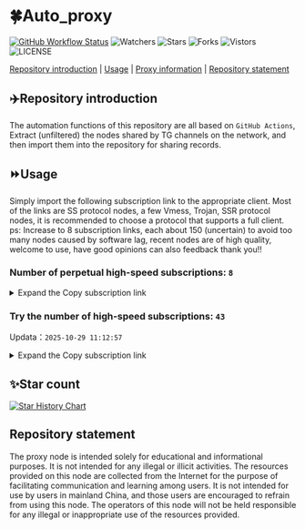 # 🍀Auto_proxy
[![GitHub Workflow Status](https://img.shields.io/github/actions/workflow/status/PangTouY00/Auto_proxy/main.yml?branch=main)](https://github.com/PangTouY00/Auto_proxy/actions/workflows/main.yml?branch=main) 
![Watchers](https://img.shields.io/github/watchers/w1770946466/Auto_proxy) ![Stars](https://img.shields.io/github/stars/PangTouY00/Auto_proxy) ![Forks](https://img.shields.io/github/forks/w1770946466/Auto_proxy) ![Vistors](https://visitor-badge.laobi.icu/badge?page_id=PangTouY00.Auto_proxy) ![LICENSE](https://img.shields.io/badge/license-CC%20BY--SA%204.0-green.svg)

[Repository introduction](https://github.com/PangTouY00/Auto_proxy#Repositoryintroduction) | [Usage](https://github.com/PangTouY00/Auto_proxy#Usage) | [Proxy information](https://github.com/PangTouY00/Auto_proxy#Proxyinformation) | [Repository statement](https://github.com/PangTouY00/Auto_proxy#Repositorystatement)

## ✈️Repository introduction
The automation functions of this repository are all based on `GitHub Actions`,
Extract (unfiltered) the nodes shared by TG channels on the network, and then import them into the repository for sharing records.

## ⏩Usage
Simply import the following subscription link to the appropriate client. Most of the links are SS protocol nodes, a few Vmess, Trojan, SSR protocol nodes, it is recommended to choose a protocol that supports a full client.
ps: Increase to 8 subscription links, each about 150 (uncertain) to avoid too many nodes caused by software lag, recent nodes are of high quality, welcome to use, have good opinions can also feedback thank you!!

### Number of perpetual high-speed subscriptions: `8`

<details>
  <summary>Expand the Copy subscription link</summary>

  
- [Multiprotocol Base64 encoding](https://raw.githubusercontent.com/PangTouY00/Auto_proxy/main/Long_term_subscription1)
`https://raw.githubusercontent.com/PangTouY00/Auto_proxy/main/Long_term_subscription_num`
`Total number of merge nodes: 344`

- [Multiprotocol Base64 encoding](https://raw.githubusercontent.com/PangTouY00/Auto_proxy/main/Long_term_subscription1)
`https://raw.githubusercontent.com/PangTouY00/Auto_proxy/main/Long_term_subscription1`
`Total number of merge nodes: 44`

- [Multiprotocol Base64 encoding](https://raw.githubusercontent.com/PangTouY00/Auto_proxy/main/Long_term_subscription2)
`https://raw.githubusercontent.com/PangTouY00/Auto_proxy/main/Long_term_subscription2`
`Total number of merge nodes: 44`

- [Multiprotocol Base64 encoding](https://raw.githubusercontent.com/PangTouY00/Auto_proxy/main/Long_term_subscription3)
`https://raw.githubusercontent.com/PangTouY00/Auto_proxy/main/Long_term_subscription3`
`Total number of merge nodes: 44`

- [Multiprotocol Base64 encoding](https://raw.githubusercontent.com/PangTouY00/Auto_proxy/main/Long_term_subscription4)
`https://raw.githubusercontent.com/PangTouY00/Auto_proxy/main/Long_term_subscription4`
`Total number of merge nodes: 44`

- [Multiprotocol Base64 encoding](https://raw.githubusercontent.comPangTouY00/Auto_proxy/main/Long_term_subscription5)
`https://raw.githubusercontent.com/PangTouY00/Auto_proxy/main/Long_term_subscription5`
`Total number of merge nodes: 44`

- [Multiprotocol Base64 encoding](https://raw.githubusercontent.com/PangTouY00/Auto_proxy/main/Long_term_subscription6)
`https://raw.githubusercontent.com/PangTouY00/Auto_proxy/main/Long_term_subscription6`
`Total number of merge nodes: 44`

- [Multiprotocol Base64 encoding](https://raw.githubusercontent.com/PangTouY00/Auto_proxy/main/Long_term_subscription7)
`https://raw.githubusercontent.com/PangTouY00/Auto_proxy/main/Long_term_subscription7`
`Total number of merge nodes: 44`

- [Multiprotocol Base64 encoding](https://raw.githubusercontent.com/PangTouY00/Auto_proxy/main/Long_term_subscription8)
`https://raw.githubusercontent.com/PangTouY00/Auto_proxy/main/Long_term_subscription8`
`Total number of merge nodes: 36`

- [Clash subscription](https://raw.githubusercontent.com/PangTouY00/Auto_proxy/main/Long_term_subscription2.yaml)
`https://raw.githubusercontent.com/PangTouY00/Auto_proxy/main/Long_term_subscription1.yaml`


- [Clash subscription](https://raw.githubusercontent.com/PangTouY00/Auto_proxy/main/Long_term_subscription2.yaml)
`https://raw.githubusercontent.com/PangTouY00/Auto_proxy/main/Long_term_subscription2.yaml`


- [Clash subscription](https://raw.githubusercontent.com/PangTouY00/Auto_proxy/main/Long_term_subscription3.yaml)
`https://raw.githubusercontent.com/PangTouY00/Auto_proxy/main/Long_term_subscription3.yaml`
  
</details>

### Try the number of high-speed subscriptions: `43`
Updata：`2025-10-29 11:12:57`


<details>
  <summary>Expand the Copy subscription link</summary>  


















































































































































































































































































































































































































































































































































































































































































































































































































































































































































































































































































































































































































































































































































































































































































































































































































































































































































































































































































































































































































































































































































































































































































































































































































































































































































































































































































































































































































































































































































































































































































































































































































































































































































































































































































































































































































































































































































































































































































































































































































































































































































































































































































































































































































































































































































































































































































































































































































































































































































































































































































































































































































































































































































































































































































































































































































































































































































































































































































































































































































































































































































































































































































































































































































































































































































































































































































































































































































































































































































































































































































































































































































































































































































































































































































































































































































































































































































































































































































































































































































































































































































































































































































































































































































































































































































































































































































































































































































































































































































































































































































































































































































































































































































































































































































































































































































































































































































































































































































































































































































































































































































































































































































































































































































































































































































































































































































































































































































































































































































































































































































































































































































































































































































































































































































































































































































































































































































































































































































































































































































































































































































































































































































































































































































































































































































































































































































































































































































































































































































































































































































































































































































































































































































































































































































































































































































































































































































































































































































































































































































































































































































































































































































































































































































































































































































































































































































































































































































































































































































































































































































































































































































































































































































































































































































































































































































































































































































































































































































































































































































































































































































































































































































































































































































































































































































































































































































































































































































































































































































































































































































































































































































































































































































































































































































































































































































































































































































































































































































































































































































































































































































































































































































































































































































































































































































































































































































































































































































































































































































































































































































































































































































































































































































































































































































































































































































































































































































































































































































































































































































































































































































































































































































































































































































































































































































































































































































































































































































































































































































































































































































































































































































































































































































































































































































































































































































































































































































































































































































































































































































































































































































































































































































































































































































































































































































































































































































































































































































































































































































































































































































































































































































































































































































































































































































































































































































































































































































































































































































































































































































































































































































































































































































































































































































































































































































































































































































































































































































































































































































































































































































































































































































































































































































































































































































































































































































































































































































































































































































































































































































































































































































































































































































































































































































































































































































































































































































































































































































































































































































































































































































































































>Trial subscription：
`http://tinnyrick8888.com/api/v1/client/subscribe?token=5088e1508ae887ff1a4df84953ddca6d`




>Trial subscription：
`https://kingfisher.top/api/v1/client/subscribe?token=03302dbe991239507a4d50b1aa2a49f3`




>Trial subscription：
`https://dashuai.us/api/v1/client/subscribe?token=37d717899bbad77a736ac9a683e07b88`




>Trial subscription：
`https://v2.heiu.me/api/v1/client/subscribe?token=0110f826fd0c43bae60ecc18f5667b57`




>Trial subscription：
`https://xxx.yxt999.cn/api/v1/client/subscribe?token=44bc7131d86673f75d426e56b8869e31`




>Trial subscription：
`https://www.louwangzhiyu.org/api/v1/client/subscribe?token=cbfb2c19d632b796f93c2de789c6adb4`




>Trial subscription：
`https://56idc.news/api/v1/client/subscribe?token=ff51f8da0d2d2c9e8ad4339828087c2c`




>Trial subscription：
`https://hjxixi002.xxttx.cn/api/v1/client/subscribe?token=640fb19e6e4c424fabb6a7fd4da7132b`




>Trial subscription：
`https://asdfg.njdjjxjbcbw.icu/api/v1/client/subscribe?token=e595da096dbc2849ac23d980afd39079`




>Trial subscription：
`https://sufujia.top/api/v1/client/subscribe?token=5cd26369ffaa9dd448d8dfd9cfd86110`




>Trial subscription：
`https://slianvpn.com/api/v1/client/subscribe?token=117cc7b76a840fd28be5c30f7546f3f2`




>Trial subscription：
`https://a.mayi520.shop/api/v1/client/subscribe?token=182afff933bc9f01d6ed467adc80a1a1`




>Trial subscription：
`https://gods4.dashicn.buzz/api/v1/client/subscribe?token=c6aab6c1e9ee6514971d82aee78416ae`




>Trial subscription：
`https://slianvpn.top/api/v1/client/subscribe?token=1775a48ecd4be4077d611f46cf912ea1`




>Trial subscription：
`http://xxxxyyyy.njdjjxjbcbw.icu/api/v1/client/subscribe?token=cbad63454487ece1df26e1f4d22b4811`




>Trial subscription：
`https://dctcc.louwangzhiyu.shop/api/v1/client/subscribe?token=1ad4dfa829e9e5735991f39852574e38`




>Trial subscription：
`https://www.56idc.news/api/v1/client/subscribe?token=bc9e5858ecbf69989dd5ee09a0071f8b`




>Trial subscription：
`https://multiserver.multiserveradelshoop.com/api/v1/client/subscribe?token=5cdb94896575793f2e2e4523e5e5cc9f`




>Trial subscription：
`https://go.yueyun.de/api/v1/client/subscribe?token=36b7fd6a93d05e70928f2f203e2a1e3e`




>Trial subscription：
`https://www.ch000zy.com/api/v1/client/subscribe?token=713cffc4eacdf65fe128ed36bbb72846`




>Trial subscription：
`https://tizi8.top/api/v1/client/subscribe?token=42753c3423db879be0f1e0d600acffca`




>Trial subscription：
`https://xixixi003.hjsbssbsbsbsbs.sbs/api/v1/client/subscribe?token=3d318a486ef0e2bfb25858d8f9254fdd`




>Trial subscription：
`https://hjxixi003.xxuux.cn/api/v1/client/subscribe?token=b2c942fd1ee60d15f3de235844f425bf`




>Trial subscription：
`https://huojian4.top/api/v1/client/subscribe?token=82ecbab31c20def7e2d5eaee0765edcd`




>Trial subscription：
`https://jshaha.xxttx.cn/api/v1/client/subscribe?token=bdd1c8eaa6dd3bba3d9e29ed082b3bd1`




>Trial subscription：
`https://fs.v2rayse.com/share/20251022/ip9hv7cp52.txt`




>Trial subscription：
`https://best.nxxbbf.com/api/v1/client/subscribe?token=40d3e4274f1420720cc5a1aa752dd5fa`




>Trial subscription：
`https://yywhale.com/api/v1/client/subscribe?token=df12cdf5552a652caf656de287f67f67`




>Trial subscription：
`https://dyxixi001.xxssx.cn/api/v1/client/subscribe?token=03a189ca9980b090bb58b55249acd78c`




>Trial subscription：
`https://next.mangging.com/api/v1/client/subscribe?token=5043d242cefafbd6a3fb03df8e186719`




>Trial subscription：
`https://tsxspace.com/api/v1/client/subscribe?token=36f22916156a0a0f04e74eec7a4a02b0`




>Trial subscription：
`https://poiuytrewq.yxt999.cn/api/v1/client/subscribe?token=3ed78fb9bcbe1f93b4e9dfa267f11131`




>Trial subscription：
`https://dl.vfkum.website/api/v1/client/subscribe?token=6cd75d2f5e19bd02e61963ea69393caa`




>Trial subscription：
`http://107.173.31.17/api/v1/client/subscribe?token=195cfaa1f472a780405e748d5e77d620`




>Trial subscription：
`https://cfvpn.com/api/v1/client/subscribe?token=2ee8c09b972937ea2b74af8850f1d57a`




>Trial subscription：
`https://xbd.iftballs.com/api/v1/client/subscribe?token=885c14d13fbc4bf47639c0af51558f14`




>Trial subscription：
`https://xyjs1.sbs/api/v1/client/subscribe?token=ca84604c0a7b17e53c017f87c90a84f9`




>Trial subscription：
`https://vaamx.louwangzhiyu.online/api/v1/client/subscribe?token=8b3d2c42ec0916a6a711717c05adc9bd`




>Trial subscription：
`https://pro.xmyidc.com/api/v1/client/subscribe?token=166b21eb9e3a36051760c6146369f588`




>Trial subscription：
`https://xunyungogogo.xyz/api/v1/client/subscribe?token=c62e60a1b933f4aa11fe62a819cf8ca4`




>Trial subscription：
`https://old-v2b.linkedton.com/api/v1/client/subscribe?token=3c21cde9b85d8db2e2eb11514ff8975c`




>Trial subscription：
`https://syhaha.xxttx.cn/api/v1/client/subscribe?token=e735af55daa3e741052556a8a4a19d31`




>Trial subscription：
`https://dyhaha.xxttx.cn/api/v1/client/subscribe?token=5bc58c03e78e06ca6ad98a9a68622bc4`



</details>

## ✨Star count
[![Star History Chart](https://api.star-history.com/svg?repos=PangTouY00/Auto_proxy&type=Date)](https://star-history.com/#w1770946466/Auto_proxy&Date)



## Repository statement
The proxy node is intended solely for educational and informational purposes. It is not intended for any illegal or illicit activities. The resources provided on this node are collected from the Internet for the purpose of facilitating communication and learning among users. It is not intended for use by users in mainland China, and those users are encouraged to refrain from using this node. The operators of this node will not be held responsible for any illegal or inappropriate use of the resources provided.

